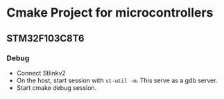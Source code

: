 # Cmake Project for microcontrollers

## STM32F103C8T6

### Debug 
- Connect Stlinkv2
- On the host, start session with `st-util -m`. This serve as a gdb server.
- Start cmake debug session.
